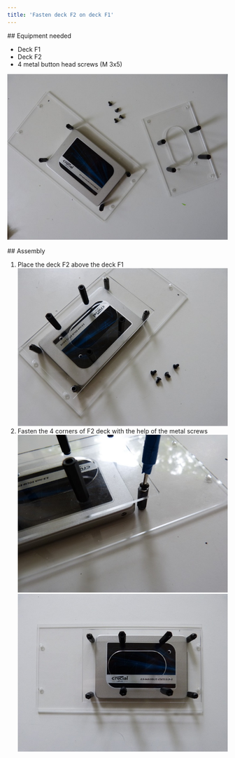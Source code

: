 ```yaml
---
title: 'Fasten deck F2 on deck F1'
---
```


## Equipment needed
* Deck F1
* Deck F2
* 4 metal button head screws (M 3x5)

![](P1090041.jpg)

## Assembly
1. Place the deck F2 above the deck F1
![](P1090040.jpg)   
2. Fasten the 4 corners of F2 deck with the help of the metal screws
![](P1090039.jpg)    
![](P1080943.JPG)  
